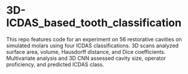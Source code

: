 # 3D-ICDAS_based_tooth_classification
This repo features code for an experiment on 56 restorative cavities on simulated molars using four ICDAS classifications. 3D scans analyzed surface area, volume, Hausdorff distance, and Dice coefficients. Multivariate analysis and 3D CNN assessed cavity size, operator proficiency, and predicted ICDAS class.
